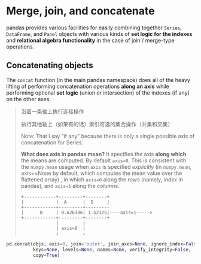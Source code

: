 # Merge, join, and concatenate
pandas provides various facilities for easily combining together `Series`, `DataFrame`, and `Panel` objects with various kinds of **set logic for the indexes** and **relational algebra functionality** in the case of join / merge-type operations.

## Concatenating objects

The `concat` function (in the main pandas namespace) does all of the heavy lifting of performing concatenation operations **along an axis** while performing optional **set logic** (union or intersection) of the indexes (if any) on the other axes. 

> 沿着一条轴上执行连接操作
>
> 执行其他轴上（如果有的话）索引可选的集合操作（并集和交集）
>
> Note:
>    That I say “if any” because there is only a single possible axis of concatenation for Series.
>
> **What does axis in pandas mean?**
> It specifies the axis **along which** the means are computed. By default `axis=0`. This is consistent with the `numpy.mean` usage when `axis` is specified *explicitly* (in `numpy.mean`, axis==None by default, which computes the mean value over the flattened array) , in which `axis=0` along the *rows* (namely, *index* in pandas), and `axis=1` along the *columns*.
>
> ```
> +------------+---------+--------+
> |            |  A      |  B     |
> +------------+---------+---------
> |      0     | 0.626386| 1.52325|----axis=1----->
> +------------+---------+--------+
>              |         |
>              | axis=0  |
>              ↓         ↓
> ```

```python
pd.concat(objs, axis=0, join='outer', join_axes=None, ignore_index=False,
          keys=None, levels=None, names=None, verify_integrity=False,
          copy=True)
```


